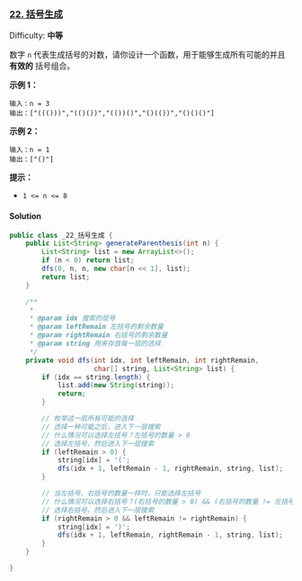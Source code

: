 ### [22. 括号生成](https://leetcode-cn.com/problems/generate-parentheses/)

Difficulty: **中等**


数字 `n` 代表生成括号的对数，请你设计一个函数，用于能够生成所有可能的并且 **有效的** 括号组合。

**示例 1：**

```
输入：n = 3
输出：["((()))","(()())","(())()","()(())","()()()"]
```

**示例 2：**

```
输入：n = 1
输出：["()"]
```

**提示：**

*   `1 <= n <= 8`


#### Solution

```java
public class _22_括号生成 {
    public List<String> generateParenthesis(int n) {
        List<String> list = new ArrayList<>();
        if (n < 0) return list;
        dfs(0, n, n, new char[n << 1], list);
        return list;
    }

    /**
     *
     * @param idx 搜索的层号
     * @param leftRemain 左括号的剩余数量
     * @param rightRemain 右括号的剩余数量
     * @param string 用来存放每一层的选择
     */
    private void dfs(int idx, int leftRemain, int rightRemain,
                     char[] string, List<String> list) {
        if (idx == string.length) {
            list.add(new String(string));
            return;
        }

        // 枚举这一层所有可能的选择
        // 选择一种可能之后，进入下一层搜索
        // 什么情况可以选择左括号？左括号的数量 > 0
        // 选择左括号，然后进入下一层搜索
        if (leftRemain > 0) {
            string[idx] = '(';
            dfs(idx + 1, leftRemain - 1, rightRemain, string, list);
        }

        // 当左括号、右括号的数量一样时，只能选择左括号
        // 什么情况可以选择右括号？(右括号的数量 > 0) && (右括号的数量 != 左括号的数量)
        // 选择右括号，然后进入下一层搜索
        if (rightRemain > 0 && leftRemain != rightRemain) {
            string[idx] = ')';
            dfs(idx + 1, leftRemain, rightRemain - 1, string, list);
        }
    }

}
```